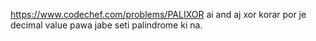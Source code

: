 https://www.codechef.com/problems/PALIXOR
ai and aj xor korar por je decimal value pawa jabe seti palindrome ki na.